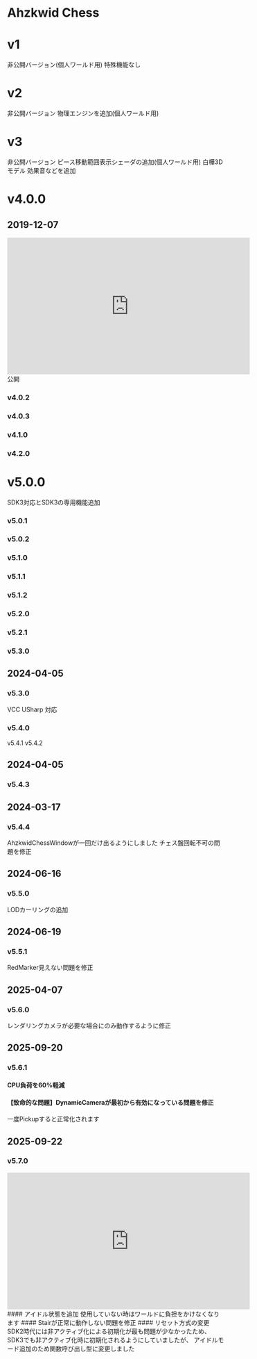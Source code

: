 # Ahzkwid Chess

# v1
非公開バージョン(個人ワールド用)
特殊機能なし

# v2
非公開バージョン
物理エンジンを追加(個人ワールド用)

# v3
非公開バージョン
ピース移動範囲表示シェーダの追加(個人ワールド用)
白樺3Dモデル
効果音などを追加

# v4.0.0
## 2019-12-07
<iframe width="560" height="315" src="https://www.youtube.com/embed/YqktiIR6jHs?si=4_seTSEeRzR9ijcU" title="YouTube video player" frameborder="0" allow="accelerometer; autoplay; clipboard-write; encrypted-media; gyroscope; picture-in-picture; web-share" referrerpolicy="strict-origin-when-cross-origin" allowfullscreen></iframe>
公開

### v4.0.2
### v4.0.3
### v4.1.0
### v4.2.0

# v5.0.0
SDK3対応とSDK3の専用機能追加

### v5.0.1
### v5.0.2
### v5.1.0
### v5.1.1
### v5.1.2
### v5.2.0
### v5.2.1
### v5.3.0


## 2024-04-05
### v5.3.0
VCC USharp 対応

### v5.4.0
v5.4.1
v5.4.2

## 2024-04-05
### v5.4.3

## 2024-03-17
### v5.4.4
AhzkwidChessWindowが一回だけ出るようにしました
チェス盤回転不可の問題を修正


## 2024-06-16
### v5.5.0
LODカーリングの追加


## 2024-06-19
### v5.5.1
RedMarker見えない問題を修正

## 2025-04-07
### v5.6.0
レンダリングカメラが必要な場合にのみ動作するように修正

## 2025-09-20
### v5.6.1
#### CPU負荷を60%軽減
#### 【致命的な問題】DynamicCameraが最初から有効になっている問題を修正  
一度Pickupすると正常化されます


## 2025-09-22
### v5.7.0
<iframe width="560" height="315" src="https://www.youtube.com/embed/3-z2br6cCWQ?si=DouDANqNkKwjpUJR" title="YouTube video player" frameborder="0" allow="accelerometer; autoplay; clipboard-write; encrypted-media; gyroscope; picture-in-picture; web-share" referrerpolicy="strict-origin-when-cross-origin" allowfullscreen></iframe>
#### アイドル状態を追加  
使用していない時はワールドに負担をかけなくなります
#### Stairが正常に動作しない問題を修正
#### リセット方式の変更
SDK2時代には非アクティブ化による初期化が最も問題が少なかったため、SDK3でも非アクティブ化時に初期化されるようにしていましたが、  
アイドルモード追加のため関数呼び出し型に変更しました

